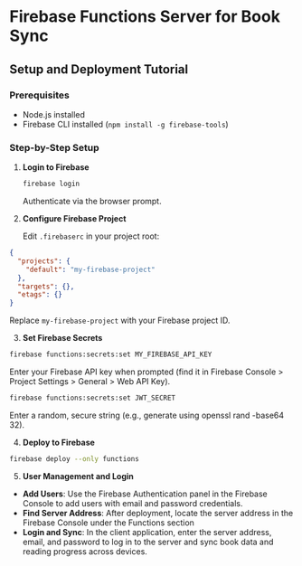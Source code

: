 # Firebase Functions Server for Book Sync

## Setup and Deployment Tutorial

### Prerequisites

- Node.js installed
- Firebase CLI installed (`npm install -g firebase-tools`)

### Step-by-Step Setup

1. **Login to Firebase**

   ```bash
   firebase login
   ```

   Authenticate via the browser prompt.

2. **Configure Firebase Project**

   Edit `.firebaserc` in your project root:

```json
{
  "projects": {
    "default": "my-firebase-project"
  },
  "targets": {},
  "etags": {}
}
```

Replace `my-firebase-project` with your Firebase project ID.

3. **Set Firebase Secrets**

```bash
firebase functions:secrets:set MY_FIREBASE_API_KEY
```

Enter your Firebase API key when prompted (find it in Firebase Console > Project Settings > General > Web API Key).

```bash
firebase functions:secrets:set JWT_SECRET
```

Enter a random, secure string (e.g., generate using openssl rand -base64 32).

4. **Deploy to Firebase**

```bash
firebase deploy --only functions
```

5. **User Management and Login**

- **Add Users**: Use the Firebase Authentication panel in the Firebase Console to add users with email and password credentials.
- **Find Server Address**: After deployment, locate the server address in the Firebase Console under the Functions section
- **Login and Sync**: In the client application, enter the server address, email, and password to log in to the server and sync book data and reading progress across devices.
